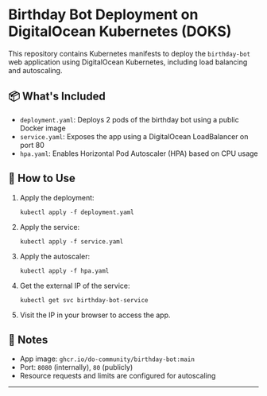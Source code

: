 # Birthday Bot Deployment on DigitalOcean Kubernetes (DOKS)

This repository contains Kubernetes manifests to deploy the `birthday-bot` web application using DigitalOcean Kubernetes, including load balancing and autoscaling.

## 📦 What's Included
- `deployment.yaml`: Deploys 2 pods of the birthday bot using a public Docker image
- `service.yaml`: Exposes the app using a DigitalOcean LoadBalancer on port 80
- `hpa.yaml`: Enables Horizontal Pod Autoscaler (HPA) based on CPU usage

## 🚀 How to Use

1. Apply the deployment:
   ```
   kubectl apply -f deployment.yaml
   ```

2. Apply the service:
   ```
   kubectl apply -f service.yaml
   ```

3. Apply the autoscaler:
   ```
   kubectl apply -f hpa.yaml
   ```

4. Get the external IP of the service:
   ```
   kubectl get svc birthday-bot-service
   ```

5. Visit the IP in your browser to access the app.

## 📌 Notes
- App image: `ghcr.io/do-community/birthday-bot:main`
- Port: `8080` (internally), `80` (publicly)
- Resource requests and limits are configured for autoscaling

---
